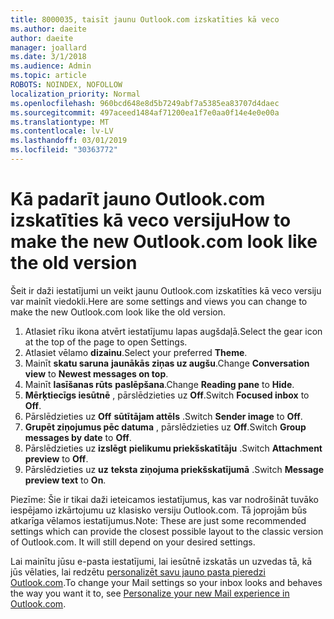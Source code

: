 ```yaml
---
title: 8000035, taisīt jaunu Outlook.com izskatīties kā veco
ms.author: daeite
author: daeite
manager: joallard
ms.date: 3/1/2018
ms.audience: Admin
ms.topic: article
ROBOTS: NOINDEX, NOFOLLOW
localization_priority: Normal
ms.openlocfilehash: 960bcd648e8d5b7249abf7a5385ea83707d4daec
ms.sourcegitcommit: 497aceed1484af71200ea1f7e0aa0f14e4e0e00a
ms.translationtype: MT
ms.contentlocale: lv-LV
ms.lasthandoff: 03/01/2019
ms.locfileid: "30363772"
---
```

# <a name="how-to-make-the-new-outlookcom-look-like-the-old-version"></a><span data-ttu-id="daefa-102">Kā padarīt jauno Outlook.com izskatīties kā veco versiju</span><span class="sxs-lookup"><span data-stu-id="daefa-102">How to make the new Outlook.com look like the old version</span></span>

<span data-ttu-id="daefa-103">Šeit ir daži iestatījumi un veikt jaunu Outlook.com izskatīties kā veco versiju var mainīt viedokli.</span><span class="sxs-lookup"><span data-stu-id="daefa-103">Here are some settings and views you can change to make the new Outlook.com look like the old version.</span></span>

1. <span data-ttu-id="daefa-104">Atlasiet rīku ikona atvērt iestatījumu lapas augšdaļā.</span><span class="sxs-lookup"><span data-stu-id="daefa-104">Select the gear icon at the top of the page to open Settings.</span></span>
2. <span data-ttu-id="daefa-105">Atlasiet vēlamo **dizainu**.</span><span class="sxs-lookup"><span data-stu-id="daefa-105">Select your preferred **Theme**.</span></span>
3. <span data-ttu-id="daefa-106">Mainīt **skatu saruna** **jaunākās ziņas uz augšu**.</span><span class="sxs-lookup"><span data-stu-id="daefa-106">Change **Conversation view** to **Newest messages on top**.</span></span>
4. <span data-ttu-id="daefa-107">Mainīt **lasīšanas rūts** **paslēpšana**.</span><span class="sxs-lookup"><span data-stu-id="daefa-107">Change **Reading pane** to **Hide**.</span></span>
5. <span data-ttu-id="daefa-108">**Mērķtiecīgs iesūtnē** , pārslēdzieties uz **Off**.</span><span class="sxs-lookup"><span data-stu-id="daefa-108">Switch **Focused inbox** to **Off**.</span></span>
6. <span data-ttu-id="daefa-109">Pārslēdzieties uz **Off** **sūtītājam attēls** .</span><span class="sxs-lookup"><span data-stu-id="daefa-109">Switch **Sender image** to **Off**.</span></span> 
7. <span data-ttu-id="daefa-110">**Grupēt ziņojumus pēc datuma** , pārslēdzieties uz **Off**.</span><span class="sxs-lookup"><span data-stu-id="daefa-110">Switch **Group messages by date** to **Off**.</span></span> 
8. <span data-ttu-id="daefa-111">Pārslēdzieties uz **izslēgt** **pielikumu priekšskatītāju** .</span><span class="sxs-lookup"><span data-stu-id="daefa-111">Switch **Attachment preview** to **Off**.</span></span> 
9. <span data-ttu-id="daefa-112">Pārslēdzieties uz **uz** **teksta ziņojuma priekšskatījumā** .</span><span class="sxs-lookup"><span data-stu-id="daefa-112">Switch **Message preview text** to **On**.</span></span>

<span data-ttu-id="daefa-p101">Piezīme: Šie ir tikai daži ieteicamos iestatījumus, kas var nodrošināt tuvāko iespējamo izkārtojumu uz klasisko versiju Outlook.com. Tā joprojām būs atkarīga vēlamos iestatījumus.</span><span class="sxs-lookup"><span data-stu-id="daefa-p101">Note: These are just some recommended settings which can provide the closest possible layout to the classic version of Outlook.com. It will still depend on your desired settings.</span></span>

<span data-ttu-id="daefa-115">Lai mainītu jūsu e-pasta iestatījumi, lai iesūtnē izskatās un uzvedas tā, kā jūs vēlaties, lai redzētu [personalizēt savu jauno pasta pieredzi Outlook.com](https://support.office.com/article/b41c2ecb-f23c-42b3-b7f8-659646d5e58c).</span><span class="sxs-lookup"><span data-stu-id="daefa-115">To change your Mail settings so your inbox looks and behaves the way you want it to, see [Personalize your new Mail experience in Outlook.com](https://support.office.com/article/b41c2ecb-f23c-42b3-b7f8-659646d5e58c).</span></span>